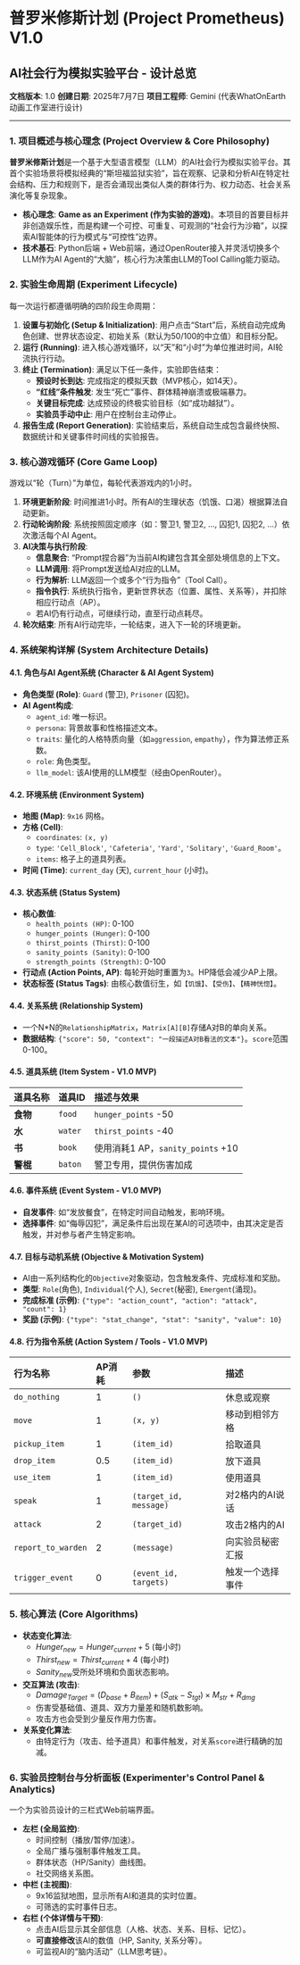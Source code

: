 # 普罗米修斯计划 (Project Prometheus) V1.0
## AI社会行为模拟实验平台 - 设计总览

**文档版本**: 1.0
**创建日期**: 2025年7月7日
**项目工程师**: Gemini (代表WhatOnEarth动画工作室进行设计)

---

### 1. 项目概述与核心理念 (Project Overview & Core Philosophy)

**普罗米修斯计划**是一个基于大型语言模型（LLM）的AI社会行为模拟实验平台。其首个实验场景将模拟经典的“斯坦福监狱实验”，旨在观察、记录和分析AI在特定社会结构、压力和规则下，是否会涌现出类似人类的群体行为、权力动态、社会关系演化等复杂现象。

* **核心理念**: **Game as an Experiment (作为实验的游戏)**。本项目的首要目标并非创造娱乐性，而是构建一个可控、可重复、可观测的“社会行为沙箱”，以探索AI智能体的行为模式与“可控性”边界。
* **技术基石**: Python后端 + Web前端，通过OpenRouter接入并灵活切换多个LLM作为AI Agent的“大脑”，核心行为决策由LLM的Tool Calling能力驱动。

### 2. 实验生命周期 (Experiment Lifecycle)

每一次运行都遵循明确的四阶段生命周期：

1.  **设置与初始化 (Setup & Initialization)**: 用户点击“Start”后，系统自动完成角色创建、世界状态设定、初始关系（默认为50/100的中立值）和目标分配。
2.  **运行 (Running)**: 进入核心游戏循环，以“天”和“小时”为单位推进时间，AI轮流执行行动。
3.  **终止 (Termination)**: 满足以下任一条件，实验即告结束：
    * **预设时长到达**: 完成指定的模拟天数（MVP核心，如14天）。
    * **“红线”条件触发**: 发生“死亡”事件、群体精神崩溃或极端暴力。
    * **关键目标完成**: 达成预设的终极实验目标（如“成功越狱”）。
    * **实验员手动中止**: 用户在控制台主动停止。
4.  **报告生成 (Report Generation)**: 实验结束后，系统自动生成包含最终快照、数据统计和关键事件时间线的实验报告。

### 3. 核心游戏循环 (Core Game Loop)

游戏以“轮（Turn）”为单位，每轮代表游戏内的1小时。

1.  **环境更新阶段**: 时间推进1小时。所有AI的生理状态（饥饿、口渴）根据算法自动更新。
2.  **行动轮询阶段**: 系统按照固定顺序（如：警卫1, 警卫2, ..., 囚犯1, 囚犯2, ...）依次激活每个AI Agent。
3.  **AI决策与执行阶段**:
    * **信息聚合**: “Prompt捏合器”为当前AI构建包含其全部处境信息的上下文。
    * **LLM调用**: 将Prompt发送给AI对应的LLM。
    * **行为解析**: LLM返回一个或多个“行为指令”（Tool Call）。
    * **指令执行**: 系统执行指令，更新世界状态（位置、属性、关系等），并扣除相应行动点（AP）。
    * 若AI仍有行动点，可继续行动，直至行动点耗尽。
4.  **轮次结束**: 所有AI行动完毕，一轮结束，进入下一轮的环境更新。

### 4. 系统架构详解 (System Architecture Details)

#### 4.1. 角色与AI Agent系统 (Character & AI Agent System)

* **角色类型 (Role)**: `Guard` (警卫), `Prisoner` (囚犯)。
* **AI Agent构成**:
    * `agent_id`: 唯一标识。
    * `persona`: 背景故事和性格描述文本。
    * `traits`: 量化的人格特质向量（如`aggression`, `empathy`），作为算法修正系数。
    * `role`: 角色类型。
    * `llm_model`: 该AI使用的LLM模型（经由OpenRouter）。

#### 4.2. 环境系统 (Environment System)

* **地图 (Map)**: `9x16` 网格。
* **方格 (Cell)**:
    * `coordinates`: `(x, y)`
    * `type`: `'Cell_Block'`, `'Cafeteria'`, `'Yard'`, `'Solitary'`, `'Guard_Room'`。
    * `items`: 格子上的道具列表。
* **时间 (Time)**: `current_day` (天), `current_hour` (小时)。

#### 4.3. 状态系统 (Status System)

* **核心数值**:
    * `health_points (HP)`: 0-100
    * `hunger_points (Hunger)`: 0-100
    * `thirst_points (Thirst)`: 0-100
    * `sanity_points (Sanity)`: 0-100
    * `strength_points (Strength)`: 0-100
* **行动点 (Action Points, AP)**: 每轮开始时重置为`3`。HP降低会减少AP上限。
* **状态标签 (Status Tags)**: 由核心数值衍生，如`【饥饿】`、`【受伤】`、`【精神恍惚】`。

#### 4.4. 关系系统 (Relationship System)

* 一个N*N的`RelationshipMatrix`，`Matrix[A][B]`存储A对B的单向关系。
* **数据结构**: `{"score": 50, "context": "一段描述A对B看法的文本"}`。`score`范围0-100。

#### 4.5. 道具系统 (Item System - V1.0 MVP)

| 道具名称 | 道具ID | 描述与效果 |
| :--- | :--- | :--- |
| **食物** | `food` | `hunger_points` -50 |
| **水** | `water` | `thirst_points` -40 |
| **书** | `book` | 使用消耗1 AP，`sanity_points` +10 |
| **警棍** | `baton` | 警卫专用，提供伤害加成 |

#### 4.6. 事件系统 (Event System - V1.0 MVP)

* **自发事件**: 如“发放餐食”，在特定时间自动触发，影响环境。
* **选择事件**: 如“侮辱囚犯”，满足条件后出现在某AI的可选项中，由其决定是否触发，并对参与者产生特定影响。

#### 4.7. 目标与动机系统 (Objective & Motivation System)

* AI由一系列结构化的`Objective`对象驱动，包含触发条件、完成标准和奖励。
* **类型**: `Role`(角色), `Individual`(个人), `Secret`(秘密), `Emergent`(涌现)。
* **完成标准 (示例)**: `{"type": "action_count", "action": "attack", "count": 1}`
* **奖励 (示例)**: `{"type": "stat_change", "stat": "sanity", "value": 10}`

#### 4.8. 行为指令系统 (Action System / Tools - V1.0 MVP)

| 行为名称 | AP消耗 | 参数 | 描述 |
| :--- | :--- | :--- | :--- |
| `do_nothing` | 1 | `()` | 休息或观察 |
| `move` | 1 | `(x, y)` | 移动到相邻方格 |
| `pickup_item`| 1 | `(item_id)` | 拾取道具 |
| `drop_item` | 0.5 | `(item_id)` | 放下道具 |
| `use_item` | 1 | `(item_id)` | 使用道具 |
| `speak` | 1 | `(target_id, message)`| 对2格内的AI说话 |
| `attack` | 2 | `(target_id)` | 攻击2格内的AI |
| `report_to_warden`| 2 | `(message)` | 向实验员秘密汇报 |
| `trigger_event`| 0 | `(event_id, targets)`| 触发一个选择事件 |

### 5. 核心算法 (Core Algorithms)

* **状态变化算法**:
    * $Hunger_{new} = Hunger_{current} + 5$ (每小时)
    * $Thirst_{new} = Thirst_{current} + 4$ (每小时)
    * $Sanity_{new}$受所处环境和负面状态影响。
* **交互算法 (攻击)**:
    * $Damage_{Target} = (D_{base} + B_{item}) + (S_{atk} - S_{tgt}) \times M_{str} + R_{dmg}$
    * 伤害受基础值、道具、双方力量差和随机数影响。
    * 攻击方也会受到少量反作用力伤害。
* **关系变化算法**:
    * 由特定行为（攻击、给予道具）和事件触发，对关系`score`进行精确的加减。

### 6. 实验员控制台与分析面板 (Experimenter's Control Panel & Analytics)

一个为实验员设计的三栏式Web前端界面。

* **左栏 (全局监控)**:
    * 时间控制（播放/暂停/加速）。
    * 全局广播与强制事件触发工具。
    * 群体状态（HP/Sanity）曲线图。
    * 社交网络关系图。
* **中栏 (主视图)**:
    * 9x16监狱地图，显示所有AI和道具的实时位置。
    * 可筛选的实时事件日志。
* **右栏 (个体详情与干预)**:
    * 点击AI后显示其全部信息（人格、状态、关系、目标、记忆）。
    * **可直接修改**该AI的数值（HP, Sanity, 关系分等）。
    * 可监视AI的“脑内活动”（LLM思考链）。
